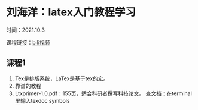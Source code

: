 # 刘海洋：latex入门教程学习
时间：2021.10.3

课程链接：[bili视频](https://www.bilibili.com/video/BV1s7411U7Pr?spm_id_from=333.1007.top_right_bar_window_default_collection.content.click "挺好的markdown教程")

## 课程1
1. Tex是排版系统，LaTex是基于tex的宏。
2. 靠谱的教程
![]()
4. Ltxprimer-1.0.pdf：155页，适合科研者撰写科技论文。
查文档：在terminal里输入texdoc symbols
